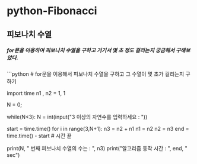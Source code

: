 # python-Fibonacci
<h2>피보나치 수열</h2>
<h5> for문을 이용하여 피보나치 수열을 구하고 거기서 몇 초 정도 걸리는지 궁금해서 구해보았다.</h5>
```python
# for문을 이용해서 피보나치 수열을 구하고 그 수열이 몇 초가 걸리는지 구하기 

import time
n1 , n2 = 1, 1

N = 0;

while(N<3):
    N = int(input("3 이상의 자연수를 입력하세요 : "))

start = time.time()
for i in range(3,N+1):
    n3 = n2 + n1
    n1 = n2
    n2 = n3 
end = time.time() - start # 시간 끝

print(N, " 번째 피보나치 수열의 수는 : ", n3)
print("알고리즘 동작 시간 : ", end, " sec")
```python

